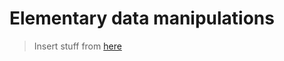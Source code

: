 # Elementary data manipulations

> Insert stuff from
> [here](https://github.com/JuliaAI/DataScienceTutorials.jl/blob/master/index.md#elementary-data-manipulations)
